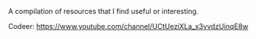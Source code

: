 A compilation of resources that I find useful or interesting.

Codeer:
https://www.youtube.com/channel/UCtUeziXLa_x3vvdzUinqE8w
